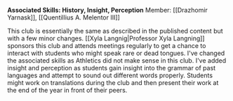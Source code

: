 **Associated Skills: History, Insight, Perception** 
Member: [[Drazhomir Yarnask]], [[Quentillius A. Melentor III]]

This club is essentially the same as described in the published content but with a few minor changes. [[Xyla Langnig|Professor Xyla Langning]] sponsors this club and attends meetings regularly to get a chance to interact with students who might speak rare or dead tongues. I've changed the associated skills as Athletics did not make sense in this club. I've added insight and perception as students gain insight into the grammar of past languages and attempt to sound out different words properly. Students might work on translations during the club and then present their work at the end of the year in front of their peers.